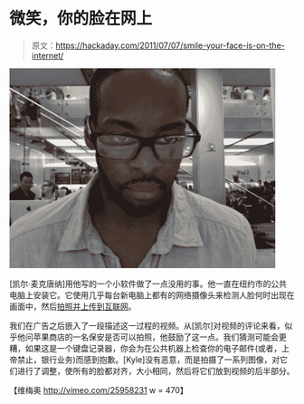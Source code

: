 # 微笑，你的脸在网上

> 原文：<https://hackaday.com/2011/07/07/smile-your-face-is-on-the-internet/>

![](img/1b00e68dbf15b445c81d110b26c40d66.png "auto-face-upload")

[凯尔·麦克唐纳]用他写的一个小软件做了一点没用的事。他一直在纽约市的公共电脑上安装它。它使用几乎每台新电脑上都有的网络摄像头来检测人脸何时出现在画面中，然后[拍照并上传到互联网](http://peoplestaringatcomputers.tumblr.com/)。

我们在广告之后嵌入了一段描述这一过程的视频。从[凯尔]对视频的评论来看，似乎他问苹果商店的一名保安是否可以拍照，他鼓励了这一点。我们猜测可能会更糟，如果这是一个键盘记录器，你会为在公共机器上检查你的电子邮件(或者，上帝禁止，银行业务)而感到抱歉。[Kyle]没有恶意，而是拍摄了一系列图像，对它们进行了调整，使所有的脸都对齐，大小相同，然后将它们放到视频的后半部分。

【维梅奥 http://vimeo.com/25958231 w = 470】